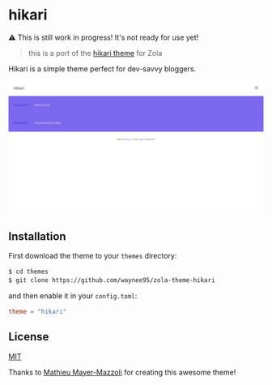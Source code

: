 # hikari

:warning: This is still work in progress! It's not ready for use yet! 

> this is a port of the [hikari theme](https://github.com/mx3m/hikari-for-jekyll) for Zola

Hikari is a simple theme perfect for dev-savvy bloggers.

![screenshot](/images/screenshot.png)

## Installation

First download the theme to your `themes` directory:

```bash
$ cd themes
$ git clone https://github.com/waynee95/zola-theme-hikari
```
and then enable it in your `config.toml`:

```toml
theme = "hikari"
```

## License

[MIT](LICENSE)

Thanks to [Mathieu Mayer-Mazzoli](//github.com/mx3m) for creating this awesome theme!
